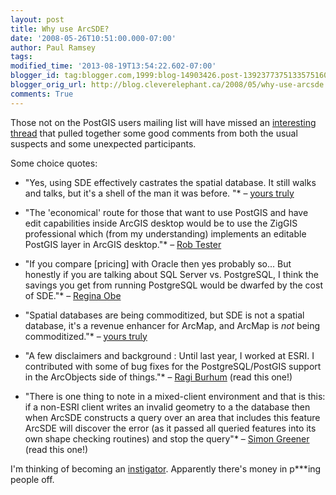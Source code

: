 ```yaml
---
layout: post
title: Why use ArcSDE?
date: '2008-05-26T10:51:00.000-07:00'
author: Paul Ramsey
tags: 
modified_time: '2013-08-19T13:54:22.602-07:00'
blogger_id: tag:blogger.com,1999:blog-14903426.post-1392377375133575160
blogger_orig_url: http://blog.cleverelephant.ca/2008/05/why-use-arcsde.html
comments: True
---
```


Those not on the PostGIS users mailing list will have missed an [interesting thread](http://lists.osgeo.org/pipermail/postgis-users/2008-May/019735.html) that pulled together some good comments from both the usual suspects and some unexpected participants. 

Some choice quotes:

* "Yes, using SDE effectively castrates the spatial database. It still walks and talks, but it's a shell of the man it was before. "* &ndash; [yours truly](http://lists.osgeo.org/pipermail/postgis-users/2008-May/019749.html)

* "The 'economical' route for those that want to use PostGIS and have edit capabilities inside ArcGIS desktop would be to use the ZigGIS professional which (from my understanding) implements an editable PostGIS layer in ArcGIS desktop."* &ndash; [Rob Tester](http://lists.osgeo.org/pipermail/postgis-users/2008-May/019747.html)

* "If you compare [pricing] with Oracle then yes probably so... But honestly if you are talking about SQL Server vs. PostgreSQL, I think the savings you get from running PostgreSQL would be dwarfed by the cost of SDE."* &ndash; [Regina Obe](http://lists.osgeo.org/pipermail/postgis-users/2008-May/019756.html)

* "Spatial databases are being commoditized, but SDE is not a spatial database, it's a revenue enhancer for ArcMap, and ArcMap is *not* being commoditized."* &ndash; [yours truly](http://lists.osgeo.org/pipermail/postgis-users/2008-May/019760.html)

* "A few disclaimers and background : Until last year, I worked at ESRI. I contributed with some of bug fixes for the PostgreSQL/PostGIS support in the ArcObjects side of things."* &ndash; [Ragi Burhum](http://lists.osgeo.org/pipermail/postgis-users/2008-May/019770.html) (read this one!)

* "There is one thing to note in a mixed-client environment and that is this: if a non-ESRI client writes an invalid geometry to a the database then when ArcSDE constructs a query over an area that includes this feature ArcSDE will discover the error (as it passed all queried features into its own shape checking routines) and stop the query"* &ndash; [Simon Greener](http://lists.osgeo.org/pipermail/postgis-users/2008-May/019778.html) (read this one!)

I'm thinking of becoming an [instigator](http://www.cbc.ca/sports/hockey/instigator/). Apparently there's money in p***ing people off.

